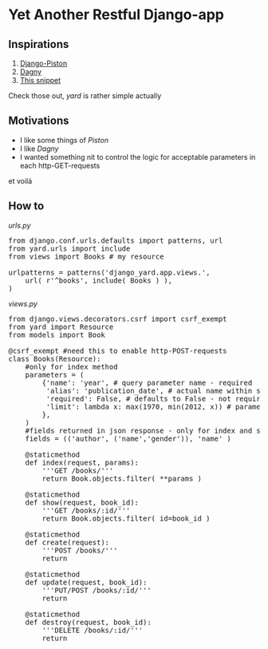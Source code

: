 # Yet Another Restful Django-app


## Inspirations

1. [Django-Piston](https://bitbucket.org/jespern/django-piston/wiki/Home)
2. [Dagny](https://github.com/zacharyvoase/dagny)
3. [This snippet](http://djangosnippets.org/snippets/1071/)

Check those out, *yard* is rather simple actually


## Motivations

- I like some things of *Piston* 
- I like *Dagny*
- I wanted something nit to control the logic for acceptable parameters in each http-GET-requests

et voilá


## How to

*urls.py*
<pre>
from django.conf.urls.defaults import patterns, url
from yard.urls import include
from views import Books # my resource

urlpatterns = patterns('django_yard.app.views.',
    url( r'^books', include( Books ) ),
)
</pre>

*views.py*
<pre>
from django.views.decorators.csrf import csrf_exempt
from yard import Resource
from models import Book

@csrf_exempt #need this to enable http-POST-requests
class Books(Resource):
    #only for index method
    parameters = (
        {'name': 'year', # query parameter name - required
         'alias': 'publication_date', # actual name within server's logic - not required
         'required': False, # defaults to False - not required
         'limit': lambda x: max(1970, min(2012, x)) # parameter's logic - not required
        },
    )
    #fields returned in json response - only for index and show methods 
    fields = (('author', ('name','gender')), 'name' )

    @staticmethod
    def index(request, params):
        '''GET /books/'''
        return Book.objects.filter( **params )

    @staticmethod
    def show(request, book_id):
        '''GET /books/:id/'''
        return Book.objects.filter( id=book_id )

    @staticmethod
    def create(request):
        '''POST /books/'''
        return

    @staticmethod
    def update(request, book_id):
        '''PUT/POST /books/:id/'''
        return

    @staticmethod
    def destroy(request, book_id):
        '''DELETE /books/:id/'''
        return
</pre>
